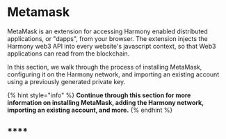 # Metamask

MetaMask is an extension for accessing Harmony enabled distributed applications, or "dapps", from your browser. The extension injects the Harmony web3 API into every website's javascript context, so that Web3 applications can read from the blockchain.

In this section, we walk through the process of installing MetaMask, configuring it on the Harmony network, and importing an existing account using a previously generated private key.&#x20;

{% hint style="info" %}
**Continue through this section for more information on installing MetaMask, adding the Harmony network, importing an existing account, and more.**
{% endhint %}

## ****
